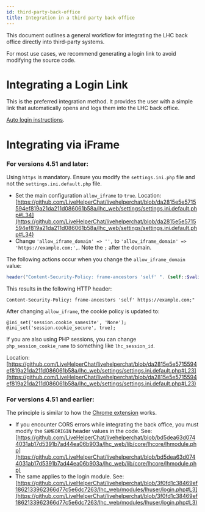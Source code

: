 ```yaml
---
id: third-party-back-office
title: Integration in a third party back office
---
```


This document outlines a general workflow for integrating the LHC back office directly into third-party systems.

For most use cases, we recommend generating a login link to avoid modifying the source code.

# Integrating a Login Link

This is the preferred integration method. It provides the user with a simple link that automatically opens and logs them into the LHC back office.

[Auto login instructions](users/auto-login.md).

# Integrating via iFrame

### For versions 4.51 and later:

Using `https` is mandatory. Ensure you modify the `settings.ini.php` file and not the `settings.ini.default.php` file.

*   Set the main configuration `allow_iframe` to `true`. Location: [https://github.com/LiveHelperChat/livehelperchat/blob/da2815e5e5715594ef819a21da211d086061b58a/lhc_web/settings/settings.ini.default.php#L34](https://github.com/LiveHelperChat/livehelperchat/blob/da2815e5e5715594ef819a21da211d086061b58a/lhc_web/settings/settings.ini.default.php#L34)
*   Change `'allow_iframe_domain' => '',` to `'allow_iframe_domain' => 'https://example.com;',`.  Note the `;` after the domain.

The following actions occur when you change the `allow_iframe_domain` value:

```php
header("Content-Security-Policy: frame-ancestors 'self' ". (self::$validIframeDomains === false ? '' : self::$validIframeDomains));
```

This results in the following HTTP header:

```
Content-Security-Policy: frame-ancestors 'self' https://example.com;"
```

After changing `allow_iframe`, the cookie policy is updated to:

```
@ini_set('session.cookie_samesite', 'None');
@ini_set('session.cookie_secure', true);
```

If you are also using PHP sessions, you can change `php_session_cookie_name` to something like `lhc_session_id`.

Location: [https://github.com/LiveHelperChat/livehelperchat/blob/da2815e5e5715594ef819a21da211d086061b58a/lhc_web/settings/settings.ini.default.php#L23](https://github.com/LiveHelperChat/livehelperchat/blob/da2815e5e5715594ef819a21da211d086061b58a/lhc_web/settings/settings.ini.default.php#L23)

### For versions 4.51 and earlier:

The principle is similar to how the [Chrome extension](chrome-extension.md) works.

*   If you encounter CORS errors while integrating the back office, you must modify the `SAMEORIGIN` header values in the code.  See: [https://github.com/LiveHelperChat/livehelperchat/blob/bd5dea63d0744031ab17d5391b7ad44ea06b903a/lhc_web/lib/core/lhcore/lhmodule.php](https://github.com/LiveHelperChat/livehelperchat/blob/bd5dea63d0744031ab17d5391b7ad44ea06b903a/lhc_web/lib/core/lhcore/lhmodule.php)
*   The same applies to the login module. See: [https://github.com/LiveHelperChat/livehelperchat/blob/3f0fd1c38469ef1862133962366d77c5e6dc7263/lhc_web/modules/lhuser/login.php#L3](https://github.com/LiveHelperChat/livehelperchat/blob/3f0fd1c38469ef1862133962366d77c5e6dc7263/lhc_web/modules/lhuser/login.php#L3)
